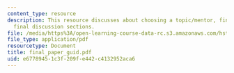 ```yaml
---
content_type: resource
description: This resource discusses about choosing a topic/mentor, final paper and
  final discussion sections.
file: /media/https%3A/open-learning-course-data-rc.s3.amazonaws.com/hst-161-molecular-biology-and-genetics-in-modern-medicine-fall-2007/e67789451c3f209fe442c4132952aca6_final_paper_guid.pdf
file_type: application/pdf
resourcetype: Document
title: final_paper_guid.pdf
uid: e6778945-1c3f-209f-e442-c4132952aca6
---
```

